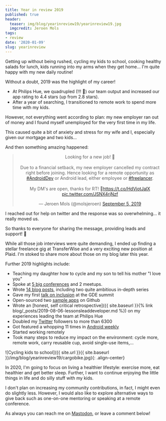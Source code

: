 ```yaml
---
title: Year in review 2019
published: true
header:
  teaser: img/blog/yearinreview19/yearinreview19.jpg
  imgcredit: Jeroen Mols
tags:
- review
date: '2020-01-09'
slug: yearinreview
---
```


Getting up without being rushed, cycling my kids to school, cooking healthy salads for lunch, kids running into my arms when they get home... I'm quite happy with my new daily routine!

Without a doubt, 2019 was the highlight of my career!

- At Philips Hue, we quadrupled (!!! 🚀) our team output and increased our app rating to 4.4 stars (up from 2.8 stars).
- After a year of searching, I transitioned to remote work to spend more time with my kids.

However, not everything went according to plan: my new employer ran out of money and I found myself unemployed for the very first time in my life.

This caused quite a bit of anxiety and stress for my wife and I, especially given our mortgage and two kids...

And then something amazing happened:

<center><blockquote class="twitter-tweet"><p lang="en" dir="ltr">Looking for a new job! 🚀<br><br>Due to a financial setback, my new employer cancelled my contract right before joining. Hence looking for a remote opportunity as <a href="https://twitter.com/hashtag/AndroidDev?src=hash&amp;ref_src=twsrc%5Etfw">#AndroidDev</a> or Android lead, either employee or <a href="https://twitter.com/hashtag/freelancer?src=hash&amp;ref_src=twsrc%5Etfw">#freelancer</a>.<br><br>My DM&#39;s are open, thanks for RT! 🙌<a href="https://t.co/HdVjotJalX">https://t.co/HdVjotJalX</a> <a href="https://t.co/JSNX4rjNzf">pic.twitter.com/JSNX4rjNzf</a></p>&mdash; Jeroen Mols (@molsjeroen) <a href="https://twitter.com/molsjeroen/status/1169578344125480962?ref_src=twsrc%5Etfw">September 5, 2019</a></blockquote> <script async src="https://platform.twitter.com/widgets.js" charset="utf-8"></script></center>

I reached out for help on twitter and the response was so overwhelming...  it really moved us.

So thanks to everyone for sharing the message, providing leads and support! 🙇‍

While all those job interviews were quite demanding, I ended up finding a stellar freelance gig at TransferWise and a very exciting new position at Plaid. I'm stoked to share more about those on my blog later this year.

Further 2019 highlights include:

- Teaching my daughter how to cycle and my son to tell his mother "I love you"
- Spoke at [5 big conferences](https://jeroenmols.com/speaking/) and 2 meetups.
- Wrote [14 blog posts](http://jeroenmols.com/blog/), including two quite ambitious in-depth series
- Gave my first [talk on inclusion](https://speakerdeck.com/jeroenmols/inclusive-communication) at the GDE summit
- Open-sourced two [sample apps](https://github.com/JeroenMols) on Github
- Wrote an [honest, self critical retrospective]({{ site.baseurl }}{% link blog/_posts/2019-08-06-lessonsleaddeveloper.md %}) on my experiences leading the team at Philips Hue
- Doubled my [Twitter](https://twitter.com/molsjeroen) followers to more than 6300
- Got featured a whopping 11 times in [Android weekly](http://androidweekly.net/search?keyword=jeroen+mols&commit=Search)
- Started working remotely
- Took many steps to reduce my impact on the environment: cycle more, remote work, carry reusable cup, avoid single-use items,...

![Cycling kids to school]({{ site.url }}{{ site.baseurl }}/img/blog/yearinreview19/cargobike.jpg){: .align-center}

In 2020, I'm going to focus on living a healthier lifestyle: exercise more, eat healthier and get better sleep. Further, I want to continue enjoying the little things in life and do silly stuff with my kids.

I don't plan on increasing my community contributions, in fact, I might even do slightly less. However, I would also like to explore alternative ways to give back such as one-on-one mentoring or speaking at a remote conference.

As always you can reach me on [Mastodon](https://androiddev.social/@Jeroenmols), or leave a comment below!

